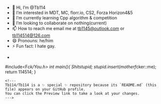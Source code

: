 - 👋 Hi, I’m @Tb114
- 👀 I’m interested in MDT, MC, florr.io, CS2, Forza Horizon4&5
- 🌱 I’m currently learning Cpp algorithm & competition
- 💞️ I’m looking to collaborate on nothing(current)
- 📫 How to reach me email me at tb1145@outlook.com or tb114514@126.com
- 😄 Pronouns: he/him
- ⚡ Fun fact: I hate gay.
- ```cpp
#include<F*ck/You.h>
int main(){
    Shit<int>stupid;
    stupid.insert(motherf*cker::me);
    return 114514;
}
```
<!---
Tb114/Tb114 is a ✨ special ✨ repository because its `README.md` (this file) appears on your GitHub profile.
You can click the Preview link to take a look at your changes.
--->

